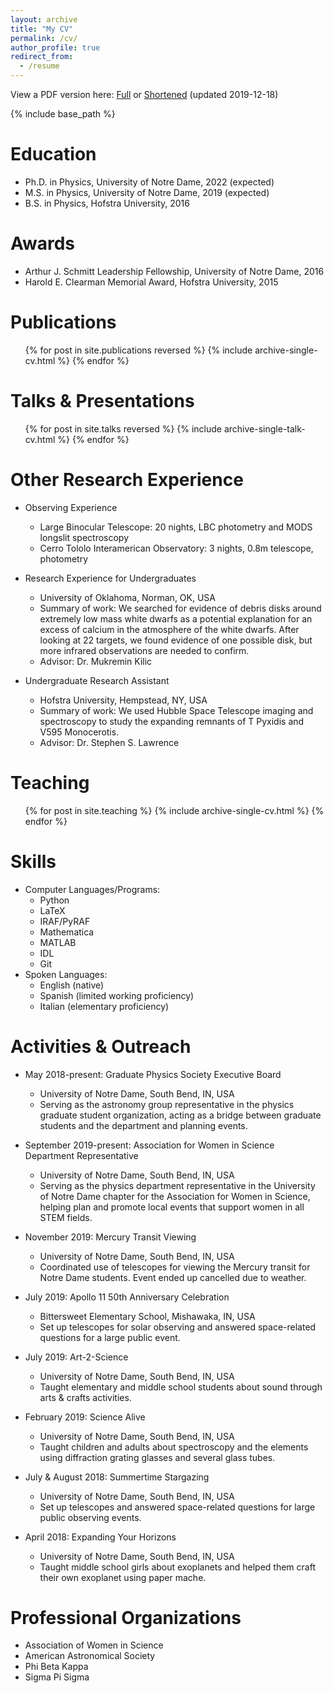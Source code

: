 ```yaml
---
layout: archive
title: "My CV"
permalink: /cv/
author_profile: true
redirect_from:
  - /resume
---
```


View a PDF version here: [Full](http://cwood12.github.io/files/fullCV.pdf) or [Shortened](http://cwood12.github.io/files/shortCV.pdf) (updated 2019-12-18)

{% include base_path %}

Education
======
* Ph.D. in Physics, University of Notre Dame, 2022 (expected)
* M.S. in Physics, University of Notre Dame, 2019 (expected)
* B.S. in Physics, Hofstra University, 2016

Awards
======
* Arthur J. Schmitt Leadership Fellowship, University of Notre Dame, 2016
* Harold E. Clearman Memorial Award, Hofstra University, 2015

Publications
======
  <ul>{% for post in site.publications reversed %}
    {% include archive-single-cv.html %}
  {% endfor %}</ul>

Talks & Presentations
======
  <ul>{% for post in site.talks reversed %}
    {% include archive-single-talk-cv.html %}
  {% endfor %}</ul>

Other Research Experience
======
* Observing Experience
  * Large Binocular Telescope: 20 nights, LBC photometry and MODS longslit spectroscopy
  * Cerro Tololo Interamerican Observatory: 3 nights, 0.8m telescope, photometry

* Research Experience for Undergraduates
  * University of Oklahoma, Norman, OK, USA
  * Summary of work: We searched for evidence of debris disks around extremely low mass white dwarfs as a potential explanation for an excess of calcium in the atmosphere of the white dwarfs. After looking at 22 targets, we found evidence of one possible disk, but more infrared observations are needed to confirm.
  * Advisor: Dr. Mukremin Kilic

* Undergraduate Research Assistant
  * Hofstra University, Hempstead, NY, USA
  * Summary of work: We used Hubble Space Telescope imaging and spectroscopy to study the expanding remnants of T Pyxidis and V595 Monocerotis.
  * Advisor: Dr. Stephen S. Lawrence

Teaching
======
  <ul>{% for post in site.teaching %}
    {% include archive-single-cv.html %}
  {% endfor %}</ul>

Skills
======
* Computer Languages/Programs:
  * Python
  * LaTeX
  * IRAF/PyRAF
  * Mathematica
  * MATLAB
  * IDL
  * Git
* Spoken Languages:
  * English (native)
  * Spanish (limited working proficiency)
  * Italian (elementary proficiency)

Activities & Outreach
======
* May 2018-present: Graduate Physics Society Executive Board
  * University of Notre Dame, South Bend, IN, USA
  * Serving as the astronomy group representative in the physics graduate student organization, acting as a bridge between graduate students and the department and planning events.

* September 2019-present: Association for Women in Science Department Representative
  * University of Notre Dame, South Bend, IN, USA
  * Serving as the physics department representative in the University of Notre Dame chapter for the Association for Women in Science, helping plan and promote local events that support women in all STEM fields.

* November 2019: Mercury Transit Viewing
  * University of Notre Dame, South Bend, IN, USA
  * Coordinated use of telescopes for viewing the Mercury transit for Notre Dame students. Event ended up cancelled due to weather.

* July 2019: Apollo 11 50th Anniversary Celebration
  * Bittersweet Elementary School, Mishawaka, IN, USA
  * Set up telescopes for solar observing and answered space-related questions for a large public event.

* July 2019: Art-2-Science
  * University of Notre Dame, South Bend, IN, USA
  * Taught elementary and middle school students about sound through arts & crafts activities.

* February 2019: Science Alive
  * University of Notre Dame, South Bend, IN, USA
  * Taught children and adults about spectroscopy and the elements using diffraction grating glasses and several glass tubes.

* July & August 2018: Summertime Stargazing
  * University of Notre Dame, South Bend, IN, USA
  * Set up telescopes and answered space-related questions for large public observing events.

* April 2018: Expanding Your Horizons
  * University of Notre Dame, South Bend, IN, USA
  * Taught middle school girls about exoplanets and helped them craft their own exoplanet using paper mache.

Professional Organizations
======
* Association of Women in Science
* American Astronomical Society
* Phi Beta Kappa
* Sigma Pi Sigma
